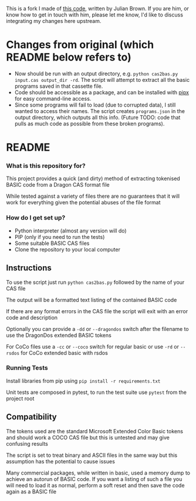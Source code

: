 This is a fork I made of [this code](https://bitbucket.org/jimbro1000/cas2bas), written by Julian Brown. If you are him, or know how to get in touch with him, please let me know, I'd like to discuss integrating my changes here upstream.

# Changes from original (which README below refers to)

- Now should be run with an output directory, e.g. `python cas2bas.py input.cas output_dir -rd`. The script will attempt to extract all the basic programs saved in that cassette file.
- Code should be accessible as a package, and can be installed with [pipx](https://pipxproject.github.io/pipx/) for easy command-line access.
- Since some programs will fail to load (due to corrupted data), I still wanted to access their names. The script creates `programs.json` in the output directory, which outputs all this info. (Future TODO: code that pulls as much code as possible from these broken programs).

# README #

### What is this repository for? ###

This project provides a quick (and dirty) method of extracting tokenised 
BASIC code from a Dragon CAS format file

While tested against a variety of files there are no guarantees that it 
will work for everything given the potential abuses of the file format 

### How do I get set up? ###

* Python interpreter (almost any version will do)
* PIP (only if you need to run the tests)
* Some suitable BASIC CAS files
* Clone the repository to your local computer

## Instructions ##

To use the script just run ```python cas2bas.py``` followed by the name of
your CAS file

The output will be a formatted text listing of the contained BASIC code

If there are any format errors in the CAS file the script will exit with an
error code and description

Optionally you can provide a `-dd` or `--dragondos` switch after the filename to use 
the DragonDos extended BASIC tokens

For CoCo files use a `-cc` or `--coco` switch for regular basic or use `-rd` or 
`--rsdos` for CoCo extended basic with rsdos

### Running Tests ###

Install libraries from pip using ```pip install -r requirements.txt```

Unit tests are composed in pytest, to run the test suite use ```pytest``` from the
project root

## Compatibility ##

The tokens used are the standard Microsoft Extended Color Basic tokens and
should work a COCO CAS file but this is untested and may give confusing
results

The script is set to treat binary and ASCII files in the same way but this
assumption has the potential to cause issues

Many commercial packages, while written in basic, used a memory dump to 
achieve an autorun of BASIC code. If you want a listing of such a file you
will need to load it as normal, perform a soft reset and then save the 
code again as a BASIC file
 